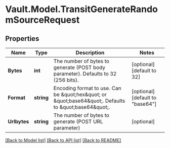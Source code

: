 # Vault.Model.TransitGenerateRandomSourceRequest

## Properties

Name | Type | Description | Notes
------------ | ------------- | ------------- | -------------
**Bytes** | **int** | The number of bytes to generate (POST body parameter). Defaults to 32 (256 bits). | [optional] [default to 32]
**Format** | **string** | Encoding format to use. Can be \&quot;hex\&quot; or \&quot;base64\&quot;. Defaults to \&quot;base64\&quot;. | [optional] [default to "base64"]
**Urlbytes** | **string** | The number of bytes to generate (POST URL parameter) | [optional] 

[[Back to Model list]](../README.md#documentation-for-models) [[Back to API list]](../README.md#documentation-for-api-endpoints) [[Back to README]](../README.md)

